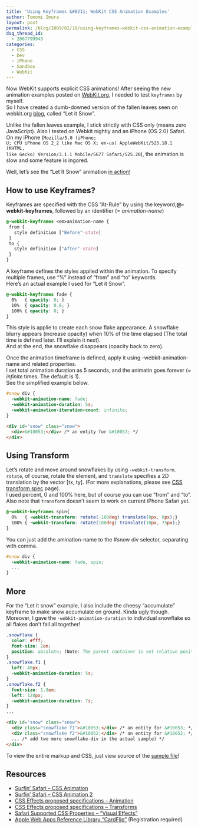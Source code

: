 ```yaml
---
title: 'Using Keyframes &#8211; WebKit CSS Animation Examples'
author: Tomomi Imura
layout: post
permalink: /blog/2009/02/18/using-keyframes-webkit-css-animation-examples/
dsq_thread_id:
  - 2067799945
categories:
  - CSS
  - Dev
  - iPhone
  - Sandbox
  - WebKit
---
```

Now WebKit supports explicit CSS animations! After seeing the new animation examples posted on <a href="http://webkit.org/blog/324/css-animation-2/" target="_blank">WebKit.org</a>, I needed to test `keyframes` by myself.  
So I have created a dumb-downed version of the fallen leaves seen on webkit.org <a href="http://webkit.org/blog-files/leaves/index.html" target="_blank">blog</a>, called &#8220;Let it Snow&#8221;.

Unlike the fallen leaves example, I stick strictly with CSS only (means zero JavaScript). Also I tested on Webkit nightly and an iPhone (OS 2.0) Safari. On my iPhone (<code class="small">Mozilla/5.0 (iPhone; U; CPU iPhone OS 2_2 like Mac OS X; en-us) AppleWebKit/525.18.1 (KHTML, like Gecko) Version/3.1.1 Mobile/5G77 Safari/525.20</code>), the animation is slow and some feature is ingored. 

Well, let&#8217;s see the &#8220;Let It Snow&#8221; animation <a href="http://girliemac.com/sandbox/snow.html" target="_blank">in action!</a>

## How to use Keyframes?

Keyframes are specified with the CSS &#8220;At-Rule&#8221; by using the keyword,**@-webkit-keyframes**, followed by an identifier (= *animation-name*)

```css
@-webkit-keyframes <em>animation-name {
 from {
   style definition ["Before"-state]
 }
 to {
   style definition ["After"-state]
 }
}
```

A keyframe defines the styles applied within the animation. To specify multiple frames, use &#8220;%&#8221; instead of &#8220;from&#8221; and &#8220;to&#8221; keywords.  
Here&#8217;s an actual example I used for &#8220;Let it Snow&#8221;.

```css
@-webkit-keyframes fade {
  0%   { opacity: 0; }
  10%  { opacity: 0.8; }
  100% { opacity: 0; }
}
```

This style is applie to create each snow flake appearance. A snowflake blurry appears (increase opacity) when 10% of the time elapsed (The total time is defined later. I&#8217;ll explain it next).  
And at the end, the snowflake disappears (opacity back to zero).

Once the animation timeframe is defined, apply it using -webkit-animation-name and related properties.  
I set total animation duration as 5 seconds, and the animatin goes forever (= *infinite* times. The default is 1).  
See the simplified example below.

```css
#snow div {
  -webkit-animation-name: fade;
  -webkit-animation-duration: 5s;
  -webkit-animation-iteration-count: infinite;
}
```

```html
<div id="snow" class="snow">	
  <div>&#10053;</div> /* an entity for &#10053; */
</div>
```

## Using Transform

Let&#8217;s rotate and move around snowflakes by using <code class="small">-webkit-transform</code>.  
<code class="small">rotate</code>, of course, rotate the element, and <code class="small">translate</code> specifies a 2D translation by the vector [tx, ty]. (For more explanations, please see <a href="http://webkit.org/specs/CSSVisualEffects/CSSTransforms.html" target="_blank">CSS transform spec</a> page).  
I used percent, 0 and 100% here, but of course you can use &#8220;from&#8221; and &#8220;to&#8221;.  
Also note that <code class="small">transform</code> doesn&#8217;t seem to work on current iPhone Safari yet.

```css
@-webkit-keyframes spin{
  0%   { -webkit-transform: rotate(-180deg) translate(0px, 0px);}
  100% { -webkit-transform: rotate(180deg) translate(10px, 75px);}
}			
```

You can just add the amination-name to the #snow div selector, separating with comma.

```css
#snow div {
  -webkit-animation-name: fade, spin;
  ...
}
```

## More

For the &#8220;Let it snow&#8221; example, I also include the cheesy &#8220;accumulate&#8221; keyframe to make snow accumulate on ground. Kinda ugly though.  
Moreover, I gave the <code class="small">-webkit-animation-duration</code> to individual snowflake so all flakes don&#8217;t fall all together! 

```css
.snowflake {
  color: #fff;
  font-size: 2em;
  position: absolute; (Note: The parent container is set relative positioned!)
}
.snowflake.f1 {
  left: 40px;
  -webkit-animation-duration: 5s;
}
.snowflake.f2 {
  font-size: 1.8em;
  left: 120px;
  -webkit-animation-duration: 7s;	
}
...
```

```html
<div id="snow" class="snow">	
  <div class="snowflake f1">&#10053;</div> /* an entity for &#10053; */
  <div class="snowflake f2">&#10052;</div> /* an entity for &#10052; */
  ... /* add two more snowflake-div in the actual sample) */
</div>
```

To view the entire markup and CSS, just view source of the <a href="http://girliemac.com/sandbox/snow.html" target="_blank">sample file</a>!



## Resources

*   <a href="http://webkit.org/blog/138/css-animation/" target="_blank">Surfin&#8217; Safari &#8211; CSS Animation</a>
*   <a href="http://webkit.org/blog/324/css-animation-2/" target="_blank">Surfin&#8217; Safari &#8211; CSS Animation 2</a>
*   <a href="http://webkit.org/specs/CSSVisualEffects/CSSAnimation.html" target="_blank">CSS Effects proposed specifications &#8211; Animation</a>
*   <a href="http://webkit.org/specs/CSSVisualEffects/CSSTransforms.html" target="_blank">CSS Effects proposed specifications &#8211; Transforms</a>
*   <a href="http://developer.apple.com/documentation/appleapplications/Reference/SafariCSSRef/Articles/StandardCSSProperties.html#//apple_ref/doc/uid/TP30001266-VisualEffects" target="_blank">Safari Supported CSS Properties &#8211; &#8220;Visual Effects&#8221;</a>
*   <a href="https://developer.apple.com/webapps/docs/samplecode/CardFlip/" target="_blank">Apple Web Apps Reference Library &#8220;CardFlip&#8221;</a> (Registration required)